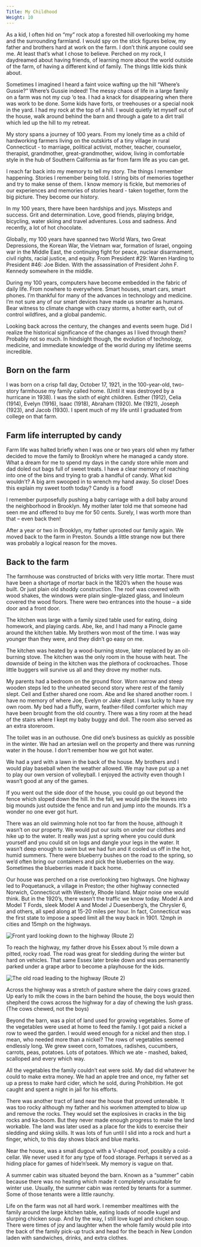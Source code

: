 ```yaml
---
Title: My Childhood
Weight: 10
---
```


As a kid, I often hid on “my” rock atop a forested hill overlooking my home and the surrounding farmland. I would spy on the stick figures below, my father and brothers hard at work on the farm.  I don’t think anyone could see me. At least that’s what I chose to believe. Perched on my rock, I daydreamed about having friends, of learning more about the world outside of the farm, of having a different kind of family. The things little kids think about.

Sometimes I imagined I heard a faint voice wafting up the hill “Where’s Gussie?” Where’s Gussie indeed! The messy chaos of life in a large family on a farm was not my cup ‘o tea. I had a knack for disappearing when there was work to be done.  Some kids have forts, or treehouses or a special nook in the yard. I had my rock at the top of a hill. I would quietly let myself out of the house, walk around behind the barn and through a gate to a dirt trail which led up the hill to my retreat.

My story spans a journey of 100 years. From my lonely time as a child of hardworking farmers living on the outskirts of a tiny village in rural Connecticut - to marriage, political activist, mother, teacher, counselor, therapist, grandmother, great-grandmother, widow, living in comfortable style in the hub of Southern California as far from farm life as you can get.

I reach far back into my memory to tell my story. The things I remember happening. Stories I remember being told. I string bits of memories together and try to make sense of them. I know memory is fickle, but memories of our experiences and memories of stories heard - taken together, form the big picture. They become our history.

In my 100 years, there have been hardships and joys. Missteps and success. Grit and determination. Love, good friends, playing bridge, bicycling, water skiing and travel adventures. Loss and sadness. And recently, a lot of hot chocolate.

Globally, my 100 years have spanned two World Wars, two Great Depressions, the Korean War, the Vietnam war, formation of Israel, ongoing war in the Middle East, the continuing fight for peace, nuclear disarmament, civil rights, racial justice, and equity. From President #29: Warren Harding to President #46: Joe Biden. With the assassination of President John F. Kennedy somewhere in the middle.

During my 100 years, computers have become embedded in the fabric of daily life. From nowhere to everywhere. Smart houses, smart cars, smart phones. I’m thankful for many of the advances in technology and medicine. I’m not sure any of our smart devices have made us smarter as humans. Bear witness to climate change with crazy storms, a hotter earth, out of control wildfires, and a global pandemic.

Looking back across the century, the changes and events seem huge. Did I realize the historical significance of the changes as I lived through them? Probably not so much. In hindsight though, the evolution of technology, medicine, and immediate knowledge of the world during my lifetime seems incredible.

## Born on the farm

I was born on a crisp fall day, October 17, 1921, in the 100-year-old, two-story farmhouse my family called home. (Until it was destroyed by a hurricane in 1938). I was the sixth of eight children. Esther (1912), Celia (1914), Evelyn (1916), Isaac (1918), Abraham (1920). Me (1921), Joseph (1923), and Jacob (1930). I spent much of my life until I graduated from college on that farm.

## Farm life interrupted by candy

Farm life was halted briefly when I was one or two years old when my father decided to move the family to Brooklyn where he managed a candy store. What a dream for me to spend my days in the candy store while mom and dad doled out bags full of sweet treats.  I have a clear memory of reaching into one of the bins and trying to grab a handful of candy. What kid wouldn’t? A big arm swooped in to wrench my hand away. So close! Does this explain my sweet tooth today? Candy is a food!

I remember purposefully pushing a baby carriage with a doll baby around the neighborhood in Brooklyn.  My mother later told me that someone had seen me and offered to buy me for 50 cents. Surely, I was worth more than that – even back then!

After a year or two in Brooklyn, my father uprooted our family again. We moved back to the farm in Preston. Sounds a little strange now but there was probably a logical reason for the moves.

## Back to the farm

The farmhouse was constructed of bricks with very little mortar. There must have been a shortage of mortar back in the 1820’s when the house was built. Or just plain old shoddy construction. The roof was covered with wood shakes, the windows were plain single-glazed glass, and linoleum covered the wood floors. There were two entrances into the house – a side door and a front door.

The kitchen was large with a family sized table used for eating, doing homework, and playing cards. Abe, Ike, and I had many a Pinocle game around the kitchen table. My brothers won most of the time. I was way younger than they were, and they didn’t go easy on me.

The kitchen was heated by a wood-burning stove, later replaced by an oil-burning stove. The kitchen was the only room in the house with heat. The downside of being in the kitchen was the plethora of cockroaches. Those little buggers will survive us all and they drove my mother nuts.

My parents had a bedroom on the ground floor. Worn narrow and steep wooden steps led to the unheated second story where rest of the family slept. Ceil and Esther shared one room. Abe and Ike shared another room. I have no memory of where Joe, Evelyn or Jake slept. I was lucky to have my own room. My bed had a fluffy, warm, feather-filled comforter which may have been brought from the old country. There was a tiny room at the head of the stairs where I kept my baby buggy and doll. The room also served as an extra storeroom.

The toilet was in an outhouse. One did one’s business as quickly as possible in the winter. We had an artesian well on the property and there was running water in the house. I don’t remember how we got hot water.

We had a yard with a lawn in the back of the house. My brothers and I would play baseball when the weather allowed. We may have put up a net to play our own version of volleyball. I enjoyed the activity even though I wasn’t good at any of the games.

If you went out the side door of the house, you could go out beyond the fence which sloped down the hill. In the fall, we would pile the leaves into big mounds just outside the fence and run and jump into the mounds. It’s a wonder no one ever got hurt.

There was an old swimming hole not too far from the house, although it wasn’t on our property. We would put our suits on under our clothes and hike up to the water. It really was just a spring where you could dunk yourself and you could sit on logs and dangle your legs in the water. It wasn’t deep enough to swim but we had fun and it cooled us off in the hot, humid summers. There were blueberry bushes on the road to the spring, so we’d often bring our containers and pick the blueberries on the way. Sometimes the blueberries made it back home.

Our house was perched on a rise overlooking two highways. One highway led to Poquetanuck, a village in Preston; the other highway connected Norwich, Connecticut with Westerly, Rhode Island.  Major noise one would think. But in the 1920’s, there wasn’t the traffic we know today. Model A and Model T Fords, sleek Model A and Model J Duesenberg’s, the Chrysler 6, and others, all sped along at 15-20 miles per hour. In fact, Connecticut was the first state to impose a speed limit all the way back in 1901. 12mph in cities and 15mph on the highways.

![](/images/front-yard.jpg "Front yard looking down to the highway (Route 2)")

To reach the highway, my father drove his Essex about ½ mile down a pitted, rocky road. The road was great for sledding during the winter but hard on vehicles.  That same Essex later broke down and was permanently parked under a grape arbor to become a playhouse for the kids.


![](/images/old-road.jpg "The old road leading to the highway (Route 2)")


Across the highway was a stretch of pasture where the dairy cows grazed. Up early to milk the cows in the barn behind the house, the boys would then shepherd the cows across the highway for a day of chewing the lush grass. (The cows chewed, not the boys)

Beyond the barn, was a plot of land used for growing vegetables. Some of the vegetables were used at home to feed the family. I got paid a nickel a row to weed the garden. I would weed enough for a nickel and then stop. I mean, who needed more than a nickel?  The rows of vegetables seemed endlessly long. We grew sweet corn, tomatoes, radishes, cucumbers, carrots, peas, potatoes. Lots of potatoes.  Which we ate - mashed, baked, scalloped and every which way.

All the vegetables the family couldn’t eat were sold. My dad did whatever he could to make extra money. We had an apple tree and once, my father set up a press to make hard cider, which he sold, during Prohibition. He got caught and spent a night in jail for his efforts.

There was another tract of land near the house that proved untenable. It was too rocky although my father and his workmen attempted to blow up and remove the rocks. They would set the explosives in cracks in the big rocks and ka-boom. But they never made enough progress to make the land workable. The land was later used as a place for the kids to exercise their sledding and skiing skills. It was lots of fun until I slid into a rock and hurt a finger, which, to this day shows black and blue marks.

Near the house, was a small dugout with a V-shaped roof, possibly a cold-cellar.  We never used it for any type of food storage. Perhaps it served as a hiding place for games of hide’n’seek. My memory is vague on that.

A summer cabin was situated beyond the barn. Known as a “summer” cabin because there was no heating which made it completely unsuitable for winter use. Usually, the summer cabin was rented by tenants for a summer. Some of those tenants were a little raunchy.

Life on the farm was not all hard work.  I remember mealtimes with the family around the large kitchen table, eating loads of noodle kugel and slurping chicken soup. And by the way, I still love kugel and chicken soup. There were times of joy and laughter when the whole family would pile into the back of the family pick-up truck and head for the beach in New London laden with sandwiches, drinks, and extra clothes. 
